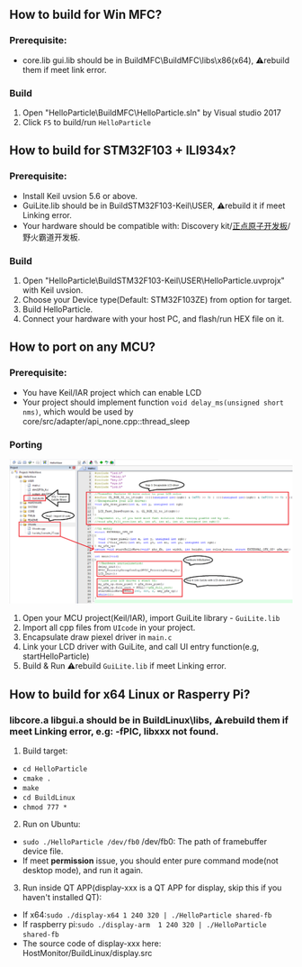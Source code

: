 ## How to build for Win MFC?
### Prerequisite:
- core.lib gui.lib should be in BuildMFC\BuildMFC\libs\x86(x64), ⚠️rebuild them if meet link error.
### Build
1. Open "HelloParticle\BuildMFC\HelloParticle.sln" by Visual studio 2017
2. Click `F5` to build/run `HelloParticle`

## How to build for STM32F103 + ILI934x?
### Prerequisite:
- Install Keil uvsion 5.6 or above.
- GuiLite.lib should be in BuildSTM32F103-Keil\USER, ⚠️rebuild it if meet Linking error.
- Your hardware should be compatible with: Discovery kit/[正点原子开发板](https://item.taobao.com/item.htm?spm=a230r.1.14.20.17b441b9u49Ujg&id=582084489839&ns=1&abbucket=7#detail)/野火霸道开发板.
### Build
1. Open "HelloParticle\BuildSTM32F103-Keil\USER\HelloParticle.uvprojx" with Keil uvsion.
2. Choose your Device type(Default: STM32F103ZE) from option for target.
3. Build HelloParticle.
4. Connect your hardware with your host PC, and flash/run HEX file on it.

## How to port on any MCU?
### Prerequisite:
- You have Keil/IAR project which can enable LCD
- Your project should implement function `void delay_ms(unsigned short nms)`, which would be used by core/src/adapter/api_none.cpp::thread_sleep
### Porting
![HowToPorting](../doc/HowToPorting.png)
1. Open your MCU project(Keil/IAR), import GuiLite library - `GuiLite.lib`
2. Import all cpp files from `UIcode` in your project.
3. Encapsulate draw piexel driver in `main.c`
4. Link your LCD driver with GuiLite, and call UI entry function(e.g, startHelloParticle)
5. Build & Run ⚠️rebuild `GuiLite.lib` if meet Linking error.

## How to build for x64 Linux or Rasperry Pi?
### libcore.a libgui.a should be in BuildLinux\libs, ⚠️rebuild them if meet Linking error, e.g: -fPIC, libxxx not found.
1. Build target:
- `cd HelloParticle`
- `cmake .`
- `make`
- `cd BuildLinux`
- `chmod 777 *`

2. Run on Ubuntu:
- `sudo ./HelloParticle /dev/fb0`   /dev/fb0: The path of framebuffer device file.
- If meet **permission** issue, you should enter pure command mode(not desktop mode), and run it again.

3. Run inside QT APP(display-xxx is a QT APP for display, skip this if you haven't installed QT):
- If x64:`sudo ./display-x64 1 240 320 | ./HelloParticle shared-fb`
- If raspberry pi:`sudo ./display-arm  1 240 320 | ./HelloParticle shared-fb`
- The source code of display-xxx here: HostMonitor/BuildLinux/display.src
